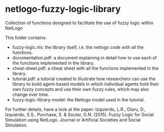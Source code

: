 # netlogo-fuzzy-logic-library
Collection of functions designed to facilitate the use of fuzzy logic within NetLogo

This folder contains:

+ fuzzy-logic.nls: the library itself, i.e. the netlogo code with all the functions.
+ documentation.pdf: a document explaining in detail how to use each of the functions implemented in the library.
+ cheat-sheet.pdf: a cheat sheet with all the functions implemented in the library.
+ tutorial.pdf: a tutorial created to illustrate how researchers can use the library to build agent-based models in which individual agents hold their own fuzzy concepts and use their own fuzzy rules, which may also change over time.
+ fuzzy-logic-library-model: the Netlogo model used in the tutorial.

For further details, have a look at the paper: Izquierdo, L.R., Olaru, D., Izquierdo, S.S., Purchase, S. & Soutar, G.N. (2015). Fuzzy Logic for Social Simulation using NetLogo. Journal or Artificial Societies and Social Simulation.
